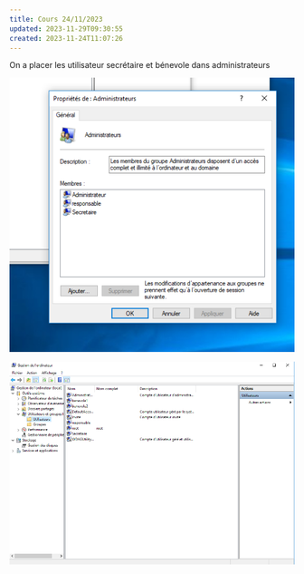 ```yaml
---
title: Cours 24/11/2023
updated: 2023-11-29T09:30:55
created: 2023-11-24T11:07:26
---
```


On a placer les utilisateur secrétaire et bénevole dans administrateurs

![image1](resources/fe6373dfdccd47228b5ca73939b2d345.png)

![image2](resources/9950ee22c31f4f4fad54b5ba54e1dd2d.png)

